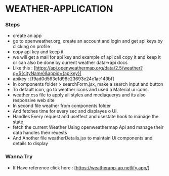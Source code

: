 # WEATHER-APPLICATION


### Steps
 * create an app
 * go to openweather.org, create an account and login and get api keys by clicking on profile
 * copy api key and keep it
 * we will get a mail for api key and example of api call copy it and keep it or can also be done 
    by current weather data->api docs
 * Like this : [https://api.openweathermap.org/data/2.5/weather?q=${cityName}&appid={apikey}]
 * apikey : [f9ad0d563e1d98c23693e24c1ac143bf]
 * In  components folder > searchForm.jsx, make a search input and button
 * To  default icon, go to weather icons and   used a Material ui icons.
 *  weather.css file to apply all styles and mediaquerys and its also responsive web site
 * In second file weather from components folder
 * And fetches  time for  every sec and displayes o UI.
 * Handles Every request and useffect and usestate hook to manage the state
 * fetch the current Weather Using openweathermap Api and manage their data  handles their reuests
 * And Another file weatherDetails.jsx  to maintain Ui  components and details to display
### Wanna Try
  * If Have reference  click here : [https://weatherapp-ap.netlify.app/]
